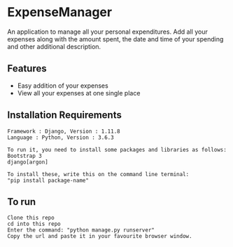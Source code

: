 # ExpenseManager

An application to manage all your personal expenditures. Add all your expenses along with the amount spent, the date and time of your spending and other additional description. 

## Features
- Easy addition of your expenses
- View all your expenses at one single place

## Installation Requirements

```
Framework : Django, Version : 1.11.8
Language : Python, Version : 3.6.3

To run it, you need to install some packages and libraries as follows:
Bootstrap 3
django[argon]

To install these, write this on the command line terminal:
"pip install package-name"
```

## To run

```
Clone this repo
cd into this repo
Enter the command: "python manage.py runserver"
Copy the url and paste it in your favourite browser window.
```
